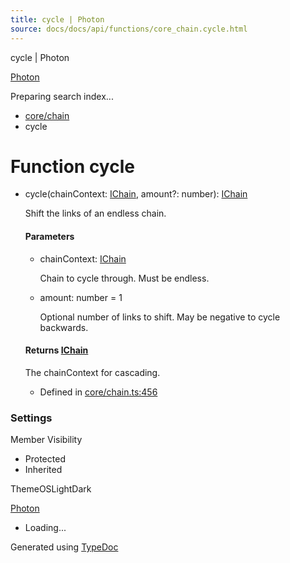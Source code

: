 ```yaml
---
title: cycle | Photon
source: docs/docs/api/functions/core_chain.cycle.html
---
```


cycle | Photon

[Photon](../index.html)




Preparing search index...

* [core/chain](../modules/core_chain.html)
* cycle

# Function cycle

* cycle(chainContext: [IChain](../interfaces/core_maker.IChain.html), amount?: number): [IChain](../interfaces/core_maker.IChain.html)

  Shift the links of an endless chain.

  #### Parameters

  + chainContext: [IChain](../interfaces/core_maker.IChain.html)

    Chain to cycle through. Must be endless.
  + amount: number = 1

    Optional number of links to shift. May be negative to cycle backwards.

  #### Returns [IChain](../interfaces/core_maker.IChain.html)

  The chainContext for cascading.

  + Defined in [core/chain.ts:456](https://github.com/mwhite454/photon/blob/main/packages/photon/src/core/chain.ts#L456)

### Settings

Member Visibility

* Protected
* Inherited

ThemeOSLightDark

[Photon](../index.html)

* Loading...

Generated using [TypeDoc](https://typedoc.org/)
